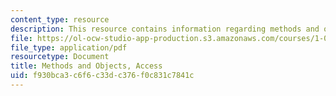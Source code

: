 ```yaml
---
content_type: resource
description: This resource contains information regarding methods and objects, access.
file: https://ol-ocw-studio-app-production.s3.amazonaws.com/courses/1-00-introduction-to-computers-and-engineering-problem-solving-spring-2012/f930bca3c6f6c33dc376f0c831c7841c_MIT1_00S12_Lec_9.pdf
file_type: application/pdf
resourcetype: Document
title: Methods and Objects, Access
uid: f930bca3-c6f6-c33d-c376-f0c831c7841c
---
```

